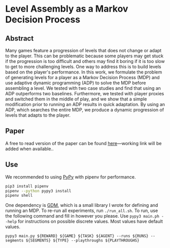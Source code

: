 # Level Assembly as a Markov Decision Process

## Abstract

Many games feature a progression of levels that does not change or adapt to the player. This can be problematic because some players may get stuck if the progression is too difficult and others may find it boring if it is too slow to get to more challenging levels. One way to address this is to build levels based on the player's performance. In this work, we formulate the problem of generating levels for a player as a Markov Decision Process (MDP) and use adaptive dynamic programming (ADP) to solve the MDP before assembling a level. We tested with two case studies and find that using an ADP outperforms two baselines. Furthermore, we tested with player proxies and switched them in the middle of play, and we show that a simple modification prior to running an ADP results in quick adaptation. By using an ADP, which searches the entire MDP, we produce a dynamic progression of levels that adapts to the player.

## Paper

A free to read version of the paper can be found [here]()—working link will be added when available..

## Use

We recommended to using [PyPy](https://www.pypy.org/) with pipenv for performance.

```bash
pip3 install pipenv
pipenv --python pypy3 install
pipenv shell
```

One dependency is [GDM](https://github.com/bi3mer/GDM), which is a small library I wrote for defining and running an MDP. To re-run all experiments, run `./run_all.sh`. To run, use the following command and fill in however you please. Use `pypy3 main.ph --help` for instructions on possible discrete values. Most values have default values.

```
pypy3 main.py ${REWARD} ${GAME} ${TASK} ${AGENT} --runs ${RUNS} --segments ${SEGMENTS} ${TYPE} --playthroughs ${PLAYTHROUGHS}
```